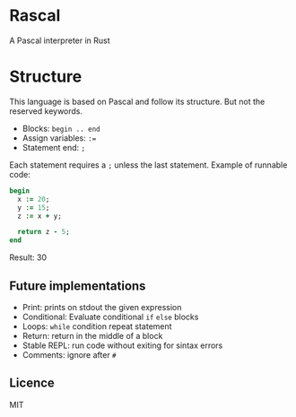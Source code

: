 # Rascal
A Pascal interpreter in Rust

# Structure
This language is based on Pascal and follow its structure. But not the reserved
keywords.

  * Blocks: `begin .. end`
  * Assign variables: `:=`
  * Statement end: `;`

Each statement requires a `;` unless the last statement. Example of runnable code:
```ruby
begin
  x := 20;
  y := 15;
  z := x + y;

  return z - 5;
end
```
Result: 30

## Future implementations
  * Print: prints on stdout the given expression
  * Conditional: Evaluate conditional `if` `else` blocks
  * Loops: `while` condition repeat statement
  * Return: return in the middle of a block
  * Stable REPL: run code without exiting for sintax errors
  * Comments: ignore after `#`

## Licence
MIT
